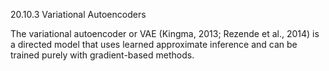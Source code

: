 
20.10.3 Variational Autoencoders

The variational autoencoder or VAE (Kingma, 2013; Rezende et al., 2014) is a directed model that 
     uses learned approximate inference 
     and can be trained purely with gradient-based methods.


